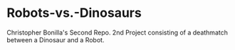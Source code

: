 # Robots-vs.-Dinosaurs
Christopher Bonilla's Second Repo. 2nd Project consisting of a deathmatch between a Dinosaur and a Robot.